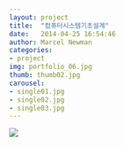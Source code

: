 ```yaml
---
layout: project
title:  "컴퓨터시스템기초설계"
date:   2014-04-25 16:54:46
author: Marcel Newman
categories:
- project
img: portfolio_06.jpg
thumb: thumb02.jpg
carousel:
- single01.jpg
- single02.jpg
- single03.jpg
---
```

<html>
<head>
<title>
</title>
</head>
<body>
<div id="In_1" style="DISPLAY: block"><span style="FONT-SIZE: 9pt; CURSOR: hand; COLOR: #0482d6" onclick="In_1.style.display='none';Out_1.style.display='block'"><u><img src="https://d30y9cdsu7xlg0.cloudfront.net/png/16958-200.png" /></u></span></div>
<div id="Out_1" style="DISPLAY: none"><span style="FONT-SIZE: 9pt; CURSOR: hand; COLOR: #0482d6" onclick="In_1.style.display='block';Out_1.style.display='none'"><u><img src="https://d30y9cdsu7xlg0.cloudfront.net/png/16981-200.png" /></u></span> 
<p><span style="FONT-SIZE: 9pt">
<h2>디지털 공학 실습 - 이강환 교수님</h2>


<h1>평가기준</h1>
중간 30 기말 30 출석 20 과제 10

<h1>교육목적:</h1> 


컴퓨터 공학의 기본을 이루고 있는 디지털 논리회로의 기본개념을 확립하고, 디지털 회로에서 부터 디지털시스템 설계 개념에 이르는 논리 회로에 대한 해석 능력 확립에 목적을 둔다.




<h2>컴시계 - 강승우</h2>

<h1>평가기준: </h1>
미정


<h1> 교육목적:</h1> 
공학설계프로세스를 학습하고, 설계도구들을 소개하며 컴퓨터분야에서 일반적으로 적용되는 시스템 공학 개념들을 학습한다. 또한 
팀워크, 프로젝트 관리, 그리고 윤리 등을 학습한다.




<h2>C++ - 최영규</h2>

<h1> 평가기준:</h1>
실습 50 중간 20 기말 20 출석 10

<h1>교육목적: </h1>
기존의 절차 지향적인 프로그래밍에 비해 소프트웨어의 설계, 구현, 관리 등에 강점을 갖는 객체지향 프로그래밍의 개념과 방식을 다룬다. 현재 가장 널리 사용되고있는 객체지향적 언어인 C++를 공부하는데, C의 확장된 부분과, 클래스, 멤버함수, 상속, 템플릿 등을 배우고, 능숙하게 사용할 수 있도록 실습을 병행한다. 또한 기본적인 MFC를 활용한 윈도우즈 프로그래밍을 통해 학습한 C++의 개념을 활용하는 방법을 배운다.

</span></p></div></body>
</html>
